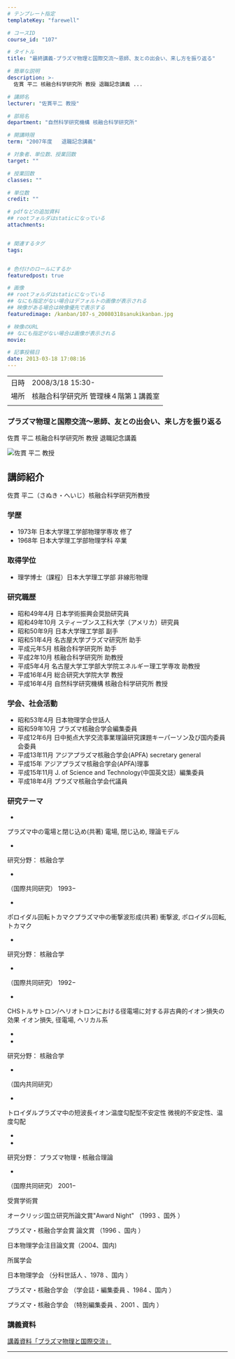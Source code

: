 ```yaml
---
# テンプレート指定
templateKey: "farewell"

# コースID
course_id: "107"

# タイトル
title: "最終講義-プラズマ物理と国際交流〜恩師、友との出会い、来し方を振り返る"

# 簡単な説明
description: >-
  佐貫 平二 核融合科学研究所 教授 退職記念講義 ...

# 講師名
lecturer: "佐貫平二 教授"

# 部局名
department: "自然科学研究機構 核融合科学研究所"

# 開講時限
term: "2007年度	退職記念講義"

# 対象者、単位数、授業回数
target: ""

# 授業回数
classes: ""

# 単位数
credit: ""

# pdfなどの追加資料
## rootフォルダはstaticになっている
attachments:


# 関連するタグ
tags:


# 色付けのロールにするか
featuredpost: true

# 画像
## rootフォルダはstaticになっている
## なにも指定がない場合はデフォルトの画像が表示される
## 映像がある場合は映像優先で表示する
featuredimage: /kanban/107-s_20080318sanukikanban.jpg

# 映像のURL
## なにも指定がない場合は画像が表示される
movie: 

# 記事投稿日
date: 2013-03-18 17:08:16
---
```


|   |   |
|---|---|
| 日時 | 2008/3/18  15:30- |
| 場所 | 核融合科学研究所 管理棟４階第１講義室 |
|   |   |


### プラズマ物理と国際交流〜恩師、友との出会い、来し方を振り返る

佐貫 平二 核融合科学研究所 教授 退職記念講義



![佐貫 平二 教授](http://ocw.nagoya-u.jp/files/107/s_20080318sanuki_kao.jpg) 
## 講師紹介

佐貫 平二（さぬき・へいじ）核融合科学研究所教授

### 学歴

* 1973年 日本大学理工学部物理学専攻 修了
* 1968年 日本大学理工学部物理学科 卒業

### 取得学位

* 理学博士（課程）日本大学理工学部 非線形物理

### 研究職歴

* 昭和49年4月 日本学術振興会奨励研究員
* 昭和49年10月 スティーブンス工科大学（アメリカ）研究員
* 昭和50年9月 日本大学理工学部 副手
* 昭和51年4月 名古屋大学プラズマ研究所 助手
* 平成元年5月 核融合科学研究所 助手
* 平成2年10月 核融合科学研究所 助教授
* 平成5年4月 名古屋大学工学部大学院エネルギー理工学専攻 助教授
* 平成16年4月 総合研究大学院大学 教授
* 平成16年4月 自然科学研究機構 核融合科学研究所 教授

### 学会、社会活動

* 昭和53年4月 日本物理学会世話人
* 昭和59年10月 プラズマ核融合学会編集委員
* 平成12年6月 日中拠点大学交流事業理論研究課題キーパーソン及び国内委員会委員
* 平成13年11月 アジアプラズマ核融合学会(APFA) secretary general
* 平成15年 アジアプラズマ核融合学会(APFA)理事
* 平成15年11月 J. of Science and Technology(中国英文誌）編集委員
* 平成18年4月 プラズマ核融合学会代議員

### 研究テーマ


-
プラズマ中の電場と閉じ込め(共著) 電場, 閉じ込め, 理論モデル


-
研究分野： 核融合学


-
（国際共同研究） 1993−


-
ポロイダル回転トカマクプラズマ中の衝撃波形成(共著) 衝撃波, ポロイダル回転, トカマク


-
研究分野： 核融合学


-
（国際共同研究） 1992−


-
CHSトルサトロン/ヘリオトロンにおける径電場に対する非古典的イオン損失の効果 イオン損失, 径電場, ヘリカル系

-
-
研究分野： 核融合学


-
（国内共同研究）


-
トロイダルプラズマ中の短波長イオン温度勾配型不安定性 微視的不安定性、温度勾配

-
-
研究分野： プラズマ物理・核融合理論


-
（国際共同研究） 2001−



受賞学術賞




オークリッジ国立研究所論文賞"Award Night" （1993 、国外 ）


プラズマ・核融合学会賞 論文賞 （1996 、国内 ）


日本物理学会注目論文賞（2004、国内)




所属学会




日本物理学会 （分科世話人 、1978 、国内 ）


プラズマ・核融合学会 （学会誌・編集委員 、1984 、国内 ）


プラズマ・核融合学会 （特別編集委員 、2001 、国内 ）




### 講義資料

[講義資料「プラズマ物理と国際交流」](http://ocw.nagoya-u.jp/files/107/sanuki_lect.pdf) 

-----